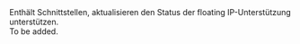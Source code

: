 <Namespace Name="Microsoft.Azure.Management.Network.Fluent.HasFloatingIP.Update">
  <Docs>
    <summary>Enthält Schnittstellen, aktualisieren den Status der floating IP-Unterstützung unterstützen.</summary> 
    <remarks>To be added.</remarks>
  </Docs>
</Namespace>
